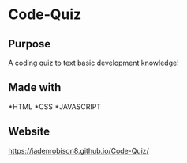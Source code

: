 # Code-Quiz

## Purpose
A coding quiz to text basic development knowledge!

## Made with
*HTML
*CSS
*JAVASCRIPT

## Website
https://jadenrobison8.github.io/Code-Quiz/
